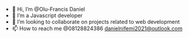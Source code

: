 - 👋 Hi, I’m @Olu-Francis Daniel
- 👀 I’m a Javascript developer
- 💞️ I’m looking to collaborate on projects related to web development
- 📫 How to reach me @08128824386 danielnifemi2021@outlook.com

<!---
Olu-Francis/Olu-Francis is a ✨ special ✨ repository because its `README.md` (this file) appears on your GitHub profile.
You can click the Preview link to take a look at your changes.
--->
